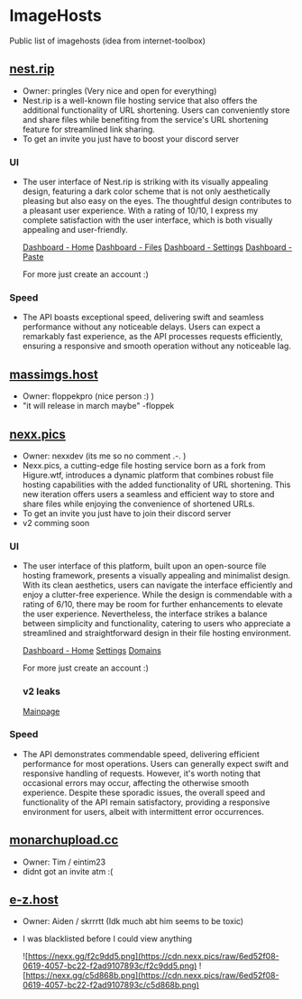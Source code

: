 # ImageHosts
Public list of imagehosts (idea from internet-toolbox)

## [nest.rip](https://nest.rip)
- Owner: pringles (Very nice and open for everything)
- Nest.rip is a well-known file hosting service that also offers the additional functionality of URL shortening. Users can conveniently store and share files while benefiting from the service's URL shortening feature for streamlined link sharing.
- To get an invite you just have to boost your discord server


### UI
- The user interface of Nest.rip is striking with its visually appealing design, featuring a dark color scheme that is not only aesthetically pleasing but also easy on the eyes. The thoughtful design contributes to a pleasant user experience. With a rating of 10/10, I express my complete satisfaction with the user interface, which is both visually appealing and user-friendly.
  
    [Dashboard - Home](https://nexx.gg/8bee86f.png) [Dashboard - Files](https://nexx.gg/3e21737.png) [Dashboard - Settings](https://nexx.gg/a31f348.png) [Dashboard - Paste](https://nexx.gg/489721c.png)
  
    For more just create an account :)

### Speed
- The API boasts exceptional speed, delivering swift and seamless performance without any noticeable delays. Users can expect a remarkably fast experience, as the API processes requests efficiently, ensuring a responsive and smooth operation without any noticeable lag.

## [massimgs.host](https://massimgs.host/)
- Owner: floppekpro (nice person :) )
- "it will release in march maybe" -floppek

## [nexx.pics](https://nexx.pics)
- Owner: nexxdev (its me so no comment .-. )
- Nexx.pics, a cutting-edge file hosting service born as a fork from Higure.wtf, introduces a dynamic platform that combines robust file hosting capabilities with the added functionality of URL shortening. This new iteration offers users a seamless and efficient way to store and share files while enjoying the convenience of shortened URLs.
- To get an invite you just have to join their discord server
- v2 comming soon

### UI
- The user interface of this platform, built upon an open-source file hosting framework, presents a visually appealing and minimalist design. With its clean aesthetics, users can navigate the interface efficiently and enjoy a clutter-free experience. While the design is commendable with a rating of 6/10, there may be room for further enhancements to elevate the user experience. Nevertheless, the interface strikes a balance between simplicity and functionality, catering to users who appreciate a streamlined and straightforward design in their file hosting environment.

    [Dashboard - Home](https://nexx.gg/015785e.png) [Settings](https://nexx.gg/609fe95.png) [Domains](https://nexx.gg/857ba47.png)

    For more just create an account :)

    ### v2 leaks

    [Mainpage](https://nest.rip/f/usWs4J0Kvu)


### Speed
- The API demonstrates commendable speed, delivering efficient performance for most operations. Users can generally expect swift and responsive handling of requests. However, it's worth noting that occasional errors may occur, affecting the otherwise smooth experience. Despite these sporadic issues, the overall speed and functionality of the API remain satisfactory, providing a responsive environment for users, albeit with intermittent error occurrences.

## [monarchupload.cc](https://monarchupload.cc)
- Owner: Tim / eintim23
- didnt got an invite atm :(

## [e-z.host](https://e-z.host)
- Owner: Aiden / skrrrtt (Idk much abt him seems to be toxic)
- I was blacklisted before I could view anything

  

  ![https://nexx.gg/f2c9dd5.png](https://cdn.nexx.pics/raw/6ed52f08-0619-4057-bc22-f2ad9107893c/f2c9dd5.png)
  ![https://nexx.gg/c5d868b.png](https://cdn.nexx.pics/raw/6ed52f08-0619-4057-bc22-f2ad9107893c/c5d868b.png)

